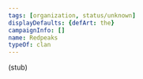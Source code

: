 ```yaml
---
tags: [organization, status/unknown]
displayDefaults: {defArt: the}
campaignInfo: []
name: Redpeaks
typeOf: clan
---
```

(stub)